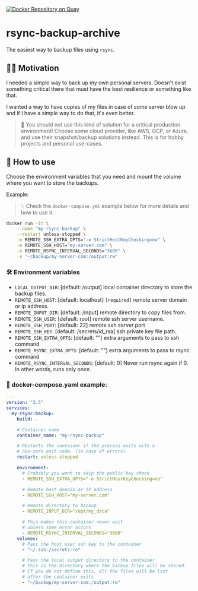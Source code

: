 [![Docker Repository on Quay](https://quay.io/repository/thenets/rsync-backup-archive/status "Docker Repository on Quay")](https://quay.io/repository/thenets/rsync-backup-archive)

# rsync-backup-archive

The easiest way to backup files using `rsync`.

## 👨‍💻 Motivation

I needed a simple way to back up my own personal servers. Doesn't exist something critical there that must have the best resilience or something like that.

I wanted a way to have copies of my files in case of some server blow up and if I have a simple way to do that, it's even better.

> 🔴 You should not use this kind of solution for a critical production environment! Choose some cloud provider, like AWS, GCP, or Azure, and use their snapshot/backup solutions instead.
> This is for hobby projects and personal use-cases.

## 🚢 How to use

Choose the environment variables that you need and mount the volume where you want to store the backups.

Example:

> 💡 Check the `docker-compose.yml` example below for more details and how to use it.

```bash
docker run -it \
    --name "my-rsync-backup" \
    --restart unless-stopped \
    -e REMOTE_SSH_EXTRA_OPTS="-o StrictHostKeyChecking=no" \
    -e REMOTE_SSH_HOST="my-server.com" \
    -e REMOTE_RSYNC_INTERVAL_SECONDS="3600" \
    -v "~/backup/my-server-com:/output:rw"
```

### 🛠 Environment variables

- `LOCAL_OUTPUT_DIR`: [default: /output] local container directory to store the backup files.
- `REMOTE_SSH_HOST`: [default: localhost] `[required]` remote server domain or ip address.
- `REMOTE_INPUT_DIR`: [default: /input] remote directory to copy files from.
- `REMOTE_SSH_USER`: [default: root] remote ssh server username.
- `REMOTE_SSH_PORT`: [default: 22] remote ssh server port
- `REMOTE_SSH_KEY`: [default: /secrets/id_rsa] ssh private key file path.
- `REMOTE_SSH_EXTRA_OPTS`: [default: ""] extra arguments to pass to ssh command
- `REMOTE_RSYNC_EXTRA_OPTS`: [default: ""] extra arguments to pass to rsync command
- `REMOTE_RSYNC_INTERVAL_SECONDS`: [default: 0] Never run rsync again if 0. In other words, runs only once.

### 🐳 docker-compose.yaml example:

```yaml
---
version: "3.3"
services:
  my-rsync-backup:
    build: .

    # Container name
    container_name: "my-rsync-backup"

    # Restarts the container if the process exits with a
    # non-zero exit code. (in case of errors)
    restart: unless-stopped

    environment:
      # Probably you want to skip the public key check
      - REMOTE_SSH_EXTRA_OPTS="-o StrictHostKeyChecking=no"

      # Remote host domain or IP address
      - REMOTE_SSH_HOST="my-server.com"

      # Remote directory to backup
      - REMOTE_INPUT_DIR="/opt/my_data"

      # This makes this container never exit
      # unless some error occurs
      - REMOTE_RSYNC_INTERVAL_SECONDS="3600"
    volumes:
      # Pass the host user ssh key to the container
      - "~/.ssh:/secrets:ro"

      # Pass the local output directory to the container
      # this is the directory where the backup files will be stored.
      # If you do not define this, all the files will be lost 
      # after the container exits
      - "~/backup/my-server-com:/output:rw"
```
